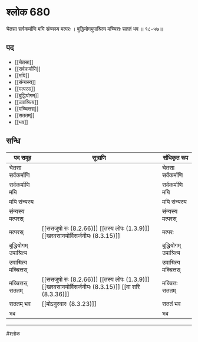 # श्लोक 680

चेतसा सर्वकर्माणि मयि संन्यस्य मत्परः ।
बुद्धियोगमुपाश्रित्य मच्चित्तः सततं भव ॥ १८-५७॥


## पद 

- [[चेतसा]]
- [[सर्वकर्माणि]]
- [[मयि]]
- [[संन्यस्य]]
- [[मत्परस्]]
- [[बुद्धियोगम्]]
- [[उपाश्रित्य]]
- [[मच्चित्तस्]]
- [[सततम्]]
- [[भव]]

## सन्धि

| पद समूह | सूत्राणि | संधिकृत रूप |
| ----- | ----- | ----- |
| चेतसा सर्वकर्माणि |  | चेतसा सर्वकर्माणि |
| सर्वकर्माणि मयि |  | सर्वकर्माणि मयि |
| मयि संन्यस्य |  | मयि संन्यस्य |
| संन्यस्य मत्परस् |  | संन्यस्य मत्परस् |
| मत्परस् |  [[ससजुषो रुः (8.2.66)]] [[तस्य लोपः (1.3.9)]] [[खरवसानयोर्विसर्जनीयः (8.3.15)]] | मत्परः |
| बुद्धियोगम् उपाश्रित्य |  | बुद्धियोगम् उपाश्रित्य |
| उपाश्रित्य मच्चित्तस् |  | उपाश्रित्य मच्चित्तस् |
| मच्चित्तस् सततम् |  [[ससजुषो रुः (8.2.66)]] [[तस्य लोपः (1.3.9)]] [[खरवसानयोर्विसर्जनीयः (8.3.15)]] [[वा शरि (8.3.36)]] | मच्चित्तः सततम् |
| सततम् भव |  [[मोऽनुस्वारः (8.3.23)]] | सततं भव |
| भव |  | भव |


---

#श्लोक